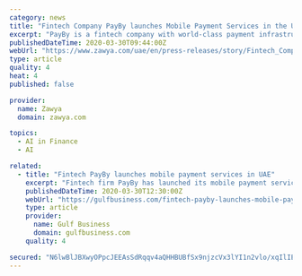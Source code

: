 ```yaml
---
category: news
title: "Fintech Company PayBy launches Mobile Payment Services in the UAE"
excerpt: "PayBy is a fintech company with world-class payment infrastructure that provides a fast, secure, AI-powered, one-stop payment solution. The company is committed to offering unified and inclusive financial services for everyday work and life, connecting with people around the world. PayBy collaborates with a variety of leading institutions ..."
publishedDateTime: 2020-03-30T09:44:00Z
webUrl: "https://www.zawya.com/uae/en/press-releases/story/Fintech_Company_PayBy_launches_Mobile_Payment_Services_in_the_UAE-ZAWYA20200330093210/"
type: article
quality: 4
heat: 4
published: false

provider:
  name: Zawya
  domain: zawya.com

topics:
  - AI in Finance
  - AI

related:
  - title: "Fintech PayBy launches mobile payment services in UAE"
    excerpt: "Fintech firm PayBy has launched its mobile payment services in the UAE on Monday ... All financial transactions on PayBy stand well-protected by underpinning technologies, such as an AI-based fraud management system to detect unauthorised activities, in accordance to the Payment Card Industry Data Security Standard (PCI-DSS)."
    publishedDateTime: 2020-03-30T12:30:00Z
    webUrl: "https://gulfbusiness.com/fintech-payby-launches-mobile-payment-services-in-uae/"
    type: article
    provider:
      name: Gulf Business
      domain: gulfbusiness.com
    quality: 4

secured: "N6lwBlJBXwyOPpcJEEAsSdRqqv4aQHHBUBfSx9njzcVx3lYI1n2vlo/xqIlIEJtV4UMeCVWtvSUzRTue2SK8ovyHG1MC/4OdcR00tebWgUFlSawy1EEccue3TfwUGfMj2dtHs7DuSHlDktOJQ/PZQIlPDijix0EZRBmAMQdBvQYMzQ/pbyoDx8GPw4H9x6ydkHA1PZSi7b+sH50EUyEJA8ocP7jT+7Q2QmkCsZ3SPZvDeVctJUkYGymTZ9EyCf1JexYACqElGrgWby8rkU4Szc9uccoHjVa/tfEm/qTHCZiD+zmDK/5D0dC8NzAwY8lRZidcGld4BbjFK9XJZ0z/RZ1g5eQ+Jt0WLP0FEFse+yKyL0NEfyMrU64UPNlfbzmPTn98ce3ONSkQdgMFteMl4KHq3fe+6Z0a1QITFQVih7QrTFoLYa6YNFKwbZDl7LkZ3qEHO40V8pUjA75qmC5ikkfQ+vUYEPhYqQBIyFZmMKY=;84G98Imn0Qgmes5eXYN95A=="
---
```


